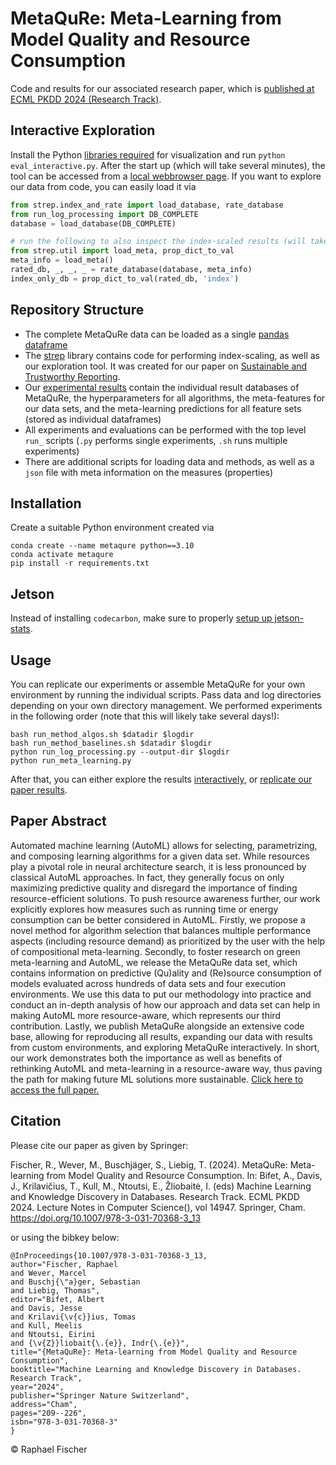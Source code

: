 # MetaQuRe: Meta-Learning from Model Quality and Resource Consumption

Code and results for our associated research paper, which is [published at ECML PKDD 2024 (Research Track)](https://link.springer.com/chapter/10.1007/978-3-031-70368-3_13).

## Interactive Exploration
Install the Python [libraries required](./requirements.txt) for visualization and run `python eval_interactive.py`. 
After the start up (which will take several minutes), the tool can be accessed from a [local webbrowser page](http://localhost:8888/).
If you want to explore our data from code, you can easily load it via
```python
from strep.index_and_rate import load_database, rate_database
from run_log_processing import DB_COMPLETE
database = load_database(DB_COMPLETE)

# run the following to also inspect the index-scaled results (will take some time)
from strep.util import load_meta, prop_dict_to_val
meta_info = load_meta()
rated_db, _, _, _ = rate_database(database, meta_info)
index_only_db = prop_dict_to_val(rated_db, 'index')
```

## Repository Structure
- The complete MetaQuRe data can be loaded as a single [pandas dataframe](./exp_results/databases/metaqure.pkl)
- The [strep](./strep) library contains code for performing index-scaling, as well as our exploration tool. It was created for our paper on [Sustainable and Trustworthy Reporting](https://github.com/raphischer/strep).
- Our [experimental results](./exp_results) contain the individual result databases of MetaQuRe, the hyperparameters for all algorithms, the meta-features for our data sets, and the meta-learning predictions for all feature sets (stored as individual dataframes)
- All experiments and evaluations can be performed with the top level `run_` scripts (`.py` performs single experiments, `.sh` runs multiple experiments)
- There are additional scripts for loading data and methods, as well as a `json` file with meta information on the measures (properties)

## Installation
Create a suitable Python environment created via

```
conda create --name metaqure python==3.10
conda activate metaqure
pip install -r requirements.txt
```

## Jetson
Instead of installing `codecarbon`, make sure to properly [setup up jetson-stats](https://github.com/rbonghi/jetson_stats).

## Usage
You can replicate our experiments or assemble MetaQuRe for your own environment by running the individual scripts. Pass data and log directories depending on your own directory management. We performed experiments in the following order (note that this will likely take several days!):
```
bash run_method_algos.sh $datadir $logdir
bash run_method_baselines.sh $datadir $logdir
python run_log_processing.py --output-dir $logdir
python run_meta_learning.py
```
After that, you can either explore the results [interactively](./eval_interactive.py), or [replicate our paper results](./eval_paper_results.py).

## Paper Abstract
Automated machine learning (AutoML) allows for selecting, parametrizing, and composing learning algorithms for a given data set. While resources play a pivotal role in neural architecture search, it is less pronounced by classical AutoML approaches. In fact, they generally focus on only maximizing predictive quality and disregard the importance of finding resource-efficient solutions. To push resource awareness further, our work explicitly explores how measures such as running time or energy consumption can be better considered in AutoML. Firstly, we propose a novel method for algorithm selection that balances multiple performance aspects (including resource demand) as prioritized by the user with the help of compositional meta-learning. Secondly, to foster research on green meta-learning and AutoML, we release the MetaQuRe data set, which contains information on predictive (Qu)ality and (Re)source consumption of models evaluated across hundreds of data sets and four execution environments. We use this data to put our methodology into practice and conduct an in-depth analysis of how our approach and data set can help in making AutoML more resource-aware, which represents our third contribution. Lastly, we publish MetaQuRe alongside an extensive code base, allowing for reproducing all results, expanding our data with results from custom environments, and exploring MetaQuRe interactively. In short, our work demonstrates both the importance as well as benefits of rethinking AutoML and meta-learning in a resource-aware way, thus paving the path for making future ML solutions more sustainable. [Click here to access the full paper.](https://link.springer.com/chapter/10.1007/978-3-031-70368-3_13)

## Citation
Please cite our paper as given by Springer:

Fischer, R., Wever, M., Buschjäger, S., Liebig, T. (2024). MetaQuRe: Meta-learning from Model Quality and Resource Consumption. In: Bifet, A., Davis, J., Krilavičius, T., Kull, M., Ntoutsi, E., Žliobaitė, I. (eds) Machine Learning and Knowledge Discovery in Databases. Research Track. ECML PKDD 2024. Lecture Notes in Computer Science(), vol 14947. Springer, Cham. https://doi.org/10.1007/978-3-031-70368-3_13

or using the bibkey below:
```
@InProceedings{10.1007/978-3-031-70368-3_13,
author="Fischer, Raphael
and Wever, Marcel
and Buschj{\"a}ger, Sebastian
and Liebig, Thomas",
editor="Bifet, Albert
and Davis, Jesse
and Krilavi{\v{c}}ius, Tomas
and Kull, Meelis
and Ntoutsi, Eirini
and {\v{Z}}liobait{\.{e}}, Indr{\.{e}}",
title="{MetaQuRe}: Meta-learning from Model Quality and Resource Consumption",
booktitle="Machine Learning and Knowledge Discovery in Databases. Research Track",
year="2024",
publisher="Springer Nature Switzerland",
address="Cham",
pages="209--226",
isbn="978-3-031-70368-3"
}
```

© Raphael Fischer

